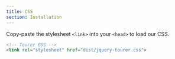 ```yaml
---
title: CSS
section: Installation
---
```


Copy-paste the stylesheet `<link>` into your `<head>` to load our CSS.

```html
<!-- Tourer CSS -->
<link rel="stylesheet" href="dist/jquery-tourer.css">
```